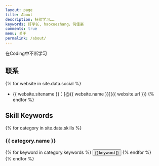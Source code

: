 ```yaml
---
layout: page
title: About
description: 持续学习……
keywords: 好学长, haoxuezhang，何佳豪
comments: true
menu: 关于
permalink: /about/
---
```


在Coding中不断学习

## 联系

{% for website in site.data.social %}
* {{ website.sitename }}：[@{{ website.name }}]({{ website.url }})
{% endfor %}

## Skill Keywords

{% for category in site.data.skills %}
### {{ category.name }}
<div class="btn-inline">
{% for keyword in category.keywords %}
<button class="btn btn-outline" type="button">{{ keyword }}</button>
{% endfor %}
</div>
{% endfor %}

